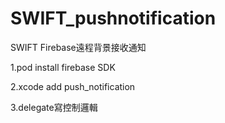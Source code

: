 # SWIFT_pushnotification
SWIFT Firebase遠程背景接收通知

1.pod install firebase SDK

2.xcode add push_notification

3.delegate寫控制邏輯
